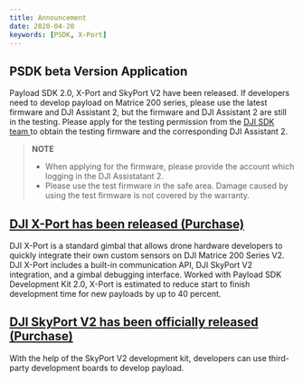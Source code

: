 ```yaml
---
title: Announcement 
date: 2020-04-20
keywords: [PSDK, X-Port]
---
```

## PSDK beta Version Application 
Payload SDK 2.0, X-Port and SkyPort V2 have been released. If developers need to develop payload on Matrice 200 series, please use the latest firmware and DJI Assistant 2, but the firmware and DJI Assistant 2 are still in the testing. Please apply for the testing permission from the <a href="mailto:dev@dji.com"> DJI SDK team </a> to obtain the testing firmware and the corresponding DJI Assistant 2.

> **NOTE**
> * When applying for the firmware, please provide the account which logging in the DJI Assistatant 2.
> * Please use the test firmware in the safe area. Damage caused by using the test firmware is not covered by the warranty.

## <font color=#1fA3f6> <a href="https://store.dji.com/product/dji-x-port"> DJI X-Port has been released (Purchase) </a> </font>
DJI X-Port is a standard gimbal that allows drone hardware developers to quickly integrate their own custom sensors on DJI Matrice 200 Series V2. DJI X-Port includes a built-in communication API, DJI SkyPort V2 integration, and a gimbal debugging interface. Worked with Payload SDK Development Kit 2.0, X-Port is estimated to reduce start to finish development time for new payloads by up to 40 percent.

## <font color=#1fA3f6> <a href="https://store.dji.com/product/psdk-development-kit-v2"> DJI SkyPort V2 has been officially released (Purchase) </a> </font>
With the help of the SkyPort V2 development kit, developers can use third-party development boards to develop payload.